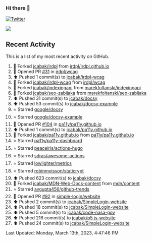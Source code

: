 ### Hi there 👋

[![Twitter](https://img.shields.io/twitter/follow/jcabak?style=social)](https://twitter.com/intent/follow?screen_name=JCabak)

![](http://github-profile-summary-cards.vercel.app/api/cards/profile-details?username=jcabak&theme=github)

<!--
**jcabak/jcabak** is a ✨ _special_ ✨ repository because its `README.md` (this file) appears on your GitHub profile.

Here are some ideas to get you started:

- 🔭 I’m currently working on ...
- 🌱 I’m currently learning ...
- 👯 I’m looking to collaborate on ...
- 🤔 I’m looking for help with ...
- 💬 Ask me about ...
- 📫 How to reach me: ...
- 😄 Pronouns: ...
- ⚡ Fun fact: ...
-->
## Recent Activity

This is a list of my most recent activity on GitHub.

<!--RECENT_ACTIVITY:start-->
1. 🔱 Forked [jcabak/irdpl](https://github.com/jcabak/irdpl) from [irdpl/irdpl.github.io](https://github.com/irdpl/irdpl.github.io)<br>
2. 💪 Opened PR [#31](https://github.com/irdpl/wcag/pull/31) in [irdpl/wcag](https://github.com/irdpl/wcag)<br>
3. ⬆️ Pushed 1 commit(s) to [jcabak/irdpl-wcag](https://github.com/jcabak/irdpl-wcag)<br>
4. 🔱 Forked [jcabak/irdpl-wcag](https://github.com/jcabak/irdpl-wcag) from [irdpl/wcag](https://github.com/irdpl/wcag)<br>
5. 🔱 Forked [jcabak/indexingapi](https://github.com/jcabak/indexingapi) from [marekfoltanski/indexingapi](https://github.com/marekfoltanski/indexingapi)<br>
6. 🔱 Forked [jcabak/seo-zabijaka](https://github.com/jcabak/seo-zabijaka) from [marekfoltanski/seo-zabijaka](https://github.com/marekfoltanski/seo-zabijaka)<br>
7. ⬆️ Pushed 31 commit(s) to [jcabak/docsy](https://github.com/jcabak/docsy)<br>
8. ⬆️ Pushed 53 commit(s) to [jcabak/docsy-example](https://github.com/jcabak/docsy-example)<br>
9. ⭐ Starred [google/docsy](https://github.com/google/docsy)<br>
10. ⭐ Starred [google/docsy-example](https://github.com/google/docsy-example)<br>
11. 💪 Opened PR [#104](https://github.com/pa11y/pa11y.github.io/pull/104) in [pa11y/pa11y.github.io](https://github.com/pa11y/pa11y.github.io)<br>
12. ⬆️ Pushed 1 commit(s) to [jcabak/pa11y.github.io](https://github.com/jcabak/pa11y.github.io)<br>
13. 🔱 Forked [jcabak/pa11y.github.io](https://github.com/jcabak/pa11y.github.io) from [pa11y/pa11y.github.io](https://github.com/pa11y/pa11y.github.io)<br>
14. ⭐ Starred [pa11y/pa11y-dashboard](https://github.com/pa11y/pa11y-dashboard)<br>
15. ⭐ Starred [peaceiris/actions-hugo](https://github.com/peaceiris/actions-hugo)<br>
16. ⭐ Starred [sdras/awesome-actions](https://github.com/sdras/awesome-actions)<br>
17. ⭐ Starred [lowlighter/metrics](https://github.com/lowlighter/metrics)<br>
18. ⭐ Starred [robinmoisson/staticrypt](https://github.com/robinmoisson/staticrypt)<br>
19. ⬆️ Pushed 623 commit(s) to [jcabak/docsy](https://github.com/jcabak/docsy)<br>
20. 🔱 Forked [jcabak/MDN-Web-Docs-content](https://github.com/jcabak/MDN-Web-Docs-content) from [mdn/content](https://github.com/mdn/content)<br>
21. ⭐ Starred [avgupta456/github-trends](https://github.com/avgupta456/github-trends)<br>
22. 💪 Opened PR [#92](https://github.com/simple-login/website/pull/92) in [simple-login/website](https://github.com/simple-login/website)<br>
23. ⬆️ Pushed 2 commit(s) to [jcabak/SimpleLogin-website](https://github.com/jcabak/SimpleLogin-website)<br>
24. ⬆️ Pushed 18 commit(s) to [jcabak/SimpleLogin-website](https://github.com/jcabak/SimpleLogin-website)<br>
25. ⬆️ Pushed 5 commit(s) to [jcabak/code-nasa-gov](https://github.com/jcabak/code-nasa-gov)<br>
26. ⬆️ Pushed 216 commit(s) to [jcabak/p5.js-website](https://github.com/jcabak/p5.js-website)<br>
27. ⬆️ Pushed 24 commit(s) to [jcabak/SimpleLogin-website](https://github.com/jcabak/SimpleLogin-website)<br>
<!--RECENT_ACTIVITY:end-->

<!--RECENT_ACTIVITY:last_update-->
Last Updated: Monday, March 13th, 2023, 4:47:46 PM
<!--RECENT_ACTIVITY:last_update_end-->
